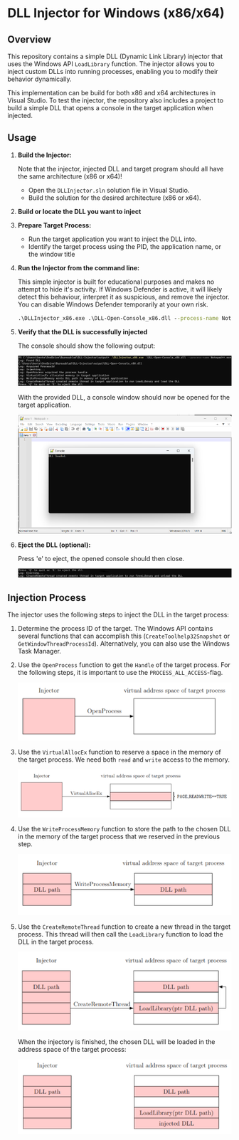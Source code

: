 # DLL Injector for Windows (x86/x64)

## Overview

This repository contains a simple DLL (Dynamic Link Library) injector that uses the Windows API `LoadLibrary` function.
The injector allows you to inject custom DLLs into running processes, enabling you to modify their behavior dynamically.

This implementation can be build for both x86 and x64 architectures in Visual Studio.
To test the injector, the repository also includes a project to build a simple DLL that opens a console in the target application when injected.

## Usage

1. **Build the Injector:**

   Note that the injector, injected DLL and target program should all have the same architecture (x86 or x64)!

   - Open the `DLLInjector.sln` solution file in Visual Studio.
   - Build the solution for the desired architecture (x86 or x64).

2. **Build or locate the DLL you want to inject**

3. **Prepare Target Process:**
   - Run the target application you want to inject the DLL into.
   - Identify the target process using the PID, the application name, or the window title

4. **Run the Injector from the command line:**

   This simple injector is built for educational purposes and makes no attempt to hide it's activity.
   If Windows Defender is active, it will likely detect this behaviour, interpret it as suspicious, and remove the injector.
   You can disable Windows Defender temporarily at your own risk.

   ```cmd
   .\DLLInjector_x86.exe .\DLL-Open-Console_x86.dll --process-name Notepad++.exe
   ```

5. **Verify that the DLL is successfully injected**

   The console should show the following output:

   ![DLL Injection Console](doc/injector-console.png)

   With the provided DLL, a console window should now be opened for the target application.

   ![DLL Open Console](doc/injector-notepad.png)

6. **Eject the DLL (optional):**

   Press 'e' to eject, the opened console should then close.

   ![DLL Eject](doc/injector-console-eject.png)

## Injection Process

The injector uses the following steps to inject the DLL in the target process:

1. Determine the process ID of the target. The Windows API contains several functions that can accomplish this (`CreateToolhelp32Snapshot` or `GetWindowThreadProcessId`). Alternatively, you can also use the Windows Task Manager.

2. Use the `OpenProcess` function to get the `Handle` of the target process.
   For the following steps, it is important to use the `PROCESS_ALL_ACCESS`-flag.

   ![DLL Injection OpenProcess](doc/injector-OpenProcess.png)

3. Use the `VirtualAllocEx` function to reserve a space in the memory of the target process.
   We need both `read` and `write` access to the memory.

   ![DLL Injection VirtualAllocEx](doc/injector-VirtualAllocEx.png)

4. Use the `WriteProcessMemory` function to store the path to the chosen DLL in the memory of the target process that we reserved in the previous step.

   ![DLL Injection WriteProcessMemory](doc/injector-WriteProcessMemory.png)

5. Use the `CreateRemoteThread` function to create a new thread in the target process.
   This thread will then call the `LoadLibrary` function to load the DLL in the target process.

   ![DLL Injection CreateRemoteThread](doc/injector-CreateRemoteThread.png)

   When the injectory is finished, the chosen DLL will be loaded in the address space of the target process:

   ![DLL Injection Result](doc/injector-result.png)
